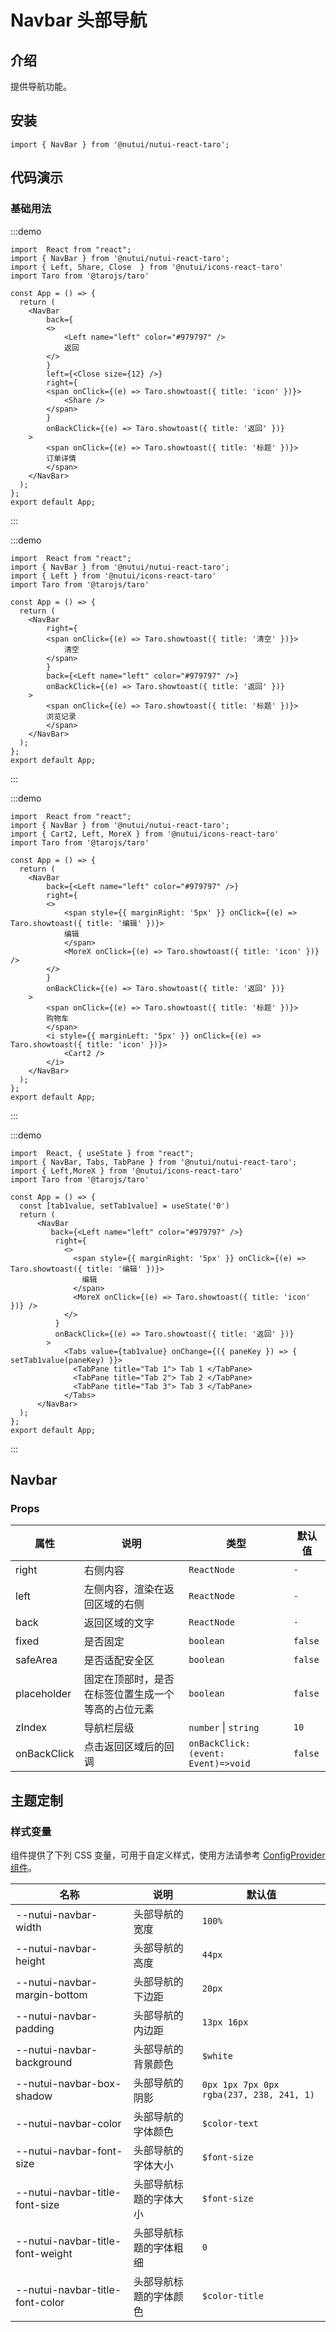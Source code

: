 # Navbar 头部导航

## 介绍

提供导航功能。

## 安装

```tsx
import { NavBar } from '@nutui/nutui-react-taro';
```

## 代码演示

### 基础用法

:::demo

```tsx
import  React from "react";
import { NavBar } from '@nutui/nutui-react-taro';
import { Left, Share, Close  } from '@nutui/icons-react-taro'
import Taro from '@tarojs/taro'

const App = () => {
  return ( 
    <NavBar
        back={
        <>
            <Left name="left" color="#979797" />
            返回
        </>
        }
        left={<Close size={12} />}
        right={
        <span onClick={(e) => Taro.showtoast({ title: 'icon' })}>
            <Share />
        </span>
        }
        onBackClick={(e) => Taro.showtoast({ title: '返回' })}
    >
        <span onClick={(e) => Taro.showtoast({ title: '标题' })}>
        订单详情
        </span>
    </NavBar>
  );
};  
export default App;

```

:::

:::demo

```tsx
import  React from "react";
import { NavBar } from '@nutui/nutui-react-taro';
import { Left } from '@nutui/icons-react-taro'
import Taro from '@tarojs/taro'

const App = () => {
  return ( 
    <NavBar
        right={
        <span onClick={(e) => Taro.showtoast({ title: '清空' })}>
            清空
        </span>
        }
        back={<Left name="left" color="#979797" />}
        onBackClick={(e) => Taro.showtoast({ title: '返回' })}
    >
        <span onClick={(e) => Taro.showtoast({ title: '标题' })}>
        浏览记录
        </span>
    </NavBar>
  );
};  
export default App;

```

:::

:::demo

```tsx
import  React from "react";
import { NavBar } from '@nutui/nutui-react-taro';
import { Cart2, Left, MoreX } from '@nutui/icons-react-taro'
import Taro from '@tarojs/taro'

const App = () => {
  return ( 
    <NavBar
        back={<Left name="left" color="#979797" />}
        right={
        <>
            <span style={{ marginRight: '5px' }} onClick={(e) => Taro.showtoast({ title: '编辑' })}>
            编辑
            </span>
            <MoreX onClick={(e) => Taro.showtoast({ title: 'icon' })} />
        </>
        }
        onBackClick={(e) => Taro.showtoast({ title: '返回' })}
    >
        <span onClick={(e) => Taro.showtoast({ title: '标题' })}>
        购物车
        </span>
        <i style={{ marginLeft: '5px' }} onClick={(e) => Taro.showtoast({ title: 'icon' })}>
            <Cart2 />
        </i>
    </NavBar>
  );
};  
export default App;

```

:::

:::demo

```tsx
import  React, { useState } from "react";
import { NavBar, Tabs, TabPane } from '@nutui/nutui-react-taro';
import { Left,MoreX } from '@nutui/icons-react-taro'
import Taro from '@tarojs/taro'

const App = () => {
  const [tab1value, setTab1value] = useState('0')
  return (   
      <NavBar
         back={<Left name="left" color="#979797" />}
          right={
            <>
              <span style={{ marginRight: '5px' }} onClick={(e) => Taro.showtoast({ title: '编辑' })}>
                编辑
              </span>
              <MoreX onClick={(e) => Taro.showtoast({ title: 'icon' })} />
            </>
          }
          onBackClick={(e) => Taro.showtoast({ title: '返回' })}
        >
            <Tabs value={tab1value} onChange={({ paneKey }) => { setTab1value(paneKey) }}>
              <TabPane title="Tab 1"> Tab 1 </TabPane>
              <TabPane title="Tab 2"> Tab 2 </TabPane>
              <TabPane title="Tab 3"> Tab 3 </TabPane>
            </Tabs>
      </NavBar>
  );
};  
export default App;

```

:::

## Navbar

### Props

| 属性 | 说明 | 类型 | 默认值 |
| --- | --- | --- | --- |
| right | 右侧内容 | `ReactNode` | `-` |
| left | 左侧内容，渲染在返回区域的右侧 | `ReactNode` | `-` |
| back | 返回区域的文字 | `ReactNode` | `-` |
| fixed | 是否固定 | `boolean` | `false` |
| safeArea | 是否适配安全区 | `boolean` | `false` |
| placeholder | 固定在顶部时，是否在标签位置生成一个等高的占位元素 | `boolean` | `false` |
| zIndex | 导航栏层级 | `number` \| `string` | `10` |
| onBackClick | 点击返回区域后的回调 | `onBackClick:(event: Event)=>void` | `false` |

## 主题定制

### 样式变量

组件提供了下列 CSS 变量，可用于自定义样式，使用方法请参考 [ConfigProvider 组件](#/zh-CN/component/configprovider)。

| 名称 | 说明 | 默认值 |
| --- | --- | --- |
| \--nutui-navbar-width | 头部导航的宽度 | `100%` |
| \--nutui-navbar-height | 头部导航的高度 | `44px` |
| \--nutui-navbar-margin-bottom | 头部导航的下边距 | `20px` |
| \--nutui-navbar-padding | 头部导航的内边距 | `13px 16px` |
| \--nutui-navbar-background | 头部导航的背景颜色 | `$white` |
| \--nutui-navbar-box-shadow | 头部导航的阴影 | `0px 1px 7px 0px rgba(237, 238, 241, 1)` |
| \--nutui-navbar-color | 头部导航的字体颜色 | `$color-text` |
| \--nutui-navbar-font-size | 头部导航的字体大小 | `$font-size` |
| \--nutui-navbar-title-font-size | 头部导航标题的字体大小 | `$font-size` |
| \--nutui-navbar-title-font-weight | 头部导航标题的字体粗细 | `0` |
| \--nutui-navbar-title-font-color | 头部导航标题的字体颜色 | `$color-title` |